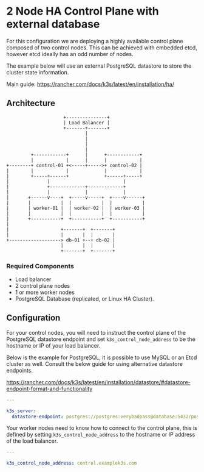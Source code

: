 # 2 Node HA Control Plane with external database

For this configuration we are deploying a highly available control plane
composed of two control nodes. This can be achieved with embedded etcd, however
etcd ideally has an odd number of nodes.

The example below will use an external PostgreSQL datastore to store the
cluster state information.

Main guide: https://rancher.com/docs/k3s/latest/en/installation/ha/

## Architecture

```text
                     +---------------+
                     | Load Balancer |
                     +-------+-------+
                             |
                             |
                             |
                             |
         +------------+      |      +------------+
         |            |      |      |            |
+--------+ control-01 +<-----+----->+ control-02 |
|        |            |             |            |
|        +-----+------+             +------+-----+
|              |                           |
|              +-------------+-------------+
|              |             |             |
|       +------v----+  +-----v-----+  +----v------+
|       |           |  |           |  |           |
|       | worker-01 |  | worker-02 |  | worker-03 |
|       |           |  |           |  |           |
|       +-----------+  +-----------+  +-----------+
|
|                   +-------+  +-------+
|                   |       |  |       |
+-------------------> db-01 +--+ db-02 |
                    |       |  |       |
                    +-------+  +-------+
```

### Required Components

  - Load balancer
  - 2 control plane nodes
  - 1 or more worker nodes
  - PostgreSQL Database (replicated, or Linux HA Cluster).

## Configuration

For your control nodes, you will need to instruct the control plane of the
PostgreSQL datastore endpoint and set `k3s_control_node_address` to be the
hostname or IP of your load balancer.

Below is the example for PostgreSQL, it is possible to use MySQL or an Etcd
cluster as well. Consult the below guide for using alternative datastore
endpoints.

https://rancher.com/docs/k3s/latest/en/installation/datastore/#datastore-endpoint-format-and-functionality

```yaml
---

k3s_server:
  datastore-endpoint: postgres://postgres:verybadpass@database:5432/postgres?sslmode=disable
```

Your worker nodes need to know how to connect to the control plane, this is
defined by setting `k3s_control_node_address` to the hostname or IP address of
the load balancer.

```yaml
---

k3s_control_node_address: control.examplek3s.com
```
